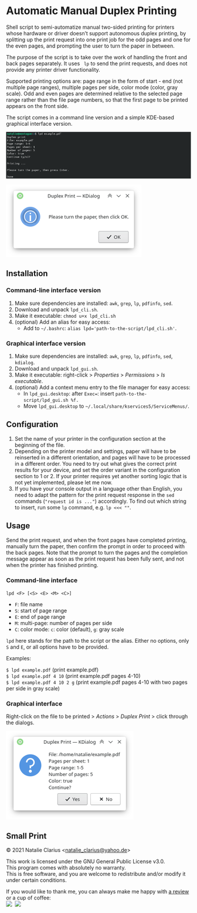 # Automatic Manual Duplex Printing

Shell script to semi-automatize manual two-sided printing for printers whose hardware or driver doesn’t support autonomous duplex printing, by splitting up the print request into one print job for the odd pages and one for the even pages, and prompting the user to turn the paper in between.

The purpose of the script is to take over the work of handling the front and back pages separately. It uses ` lp` to send the print requests, and does not provide any printer driver functionality.

Supported printing options are: page range in the form of start - end (not multiple page ranges), multiple pages per side, color mode (color, gray scale). Odd and even pages are determined relative to the selected page range rather than the file page numbers, so that the first page to be printed appears on the front side.

The script comes in a command line version and a simple KDE-based graphical interface version.

![screenshot cli](img/screenshot_cli.png)

![screenshot gui](img/screenshot_gui.png)

## Installation

### Command-line interface version

1. Make sure dependencies are installed: `awk`, `grep`, `lp`, `pdfinfo`, `sed`.
2. Download and unpack `lpd_cli.sh`.
3. Make it executable: `chmod u+x lpd_cli.sh`
4. (optional) Add an alias for easy access:
   - Add to `~/.bashrc`: `alias lpd='path-to-the-script/lpd_cli.sh'`.

### Graphical interface version

1. Make sure dependencies are installed: `awk`, `grep`, `lp`, `pdfinfo`, `sed`, `kdialog`.
2. Download and unpack `lpd_gui.sh`.  
3. Make it executable: right-click > *Properties* > *Permissions* > *Is executable*.
4. (optional) Add a context menu entry to the file manager for easy access:
   - In `lpd_gui.desktop`: after `Exec=`: insert `path-to-the-script/lpd_gui.sh %f.`
   - Move `lpd_gui.desktop` to `~/.local/share/kservices5/ServiceMenus/`.

## Configuration

1. Set the name of your printer in the configuration section at the beginning of the file.
2. Depending on the printer model and settings, paper will have to be reinserted in a different orientation, and pages will have to be processed in a different order. You need to try out what gives the correct print results for your device, and set the order variant in the configuration section to 1 or 2. If your printer requires yet another sorting logic that is not yet implemented, please let me now. 
3. If you have your console output in a language other than English, you need to adapt the pattern for the print request response in the `sed` commands (`"request id is ..."`) accordingly. To find out which string to insert, run some `lp` command, e.g. `lp <<< ""`.

## Usage

Send the print request, and when the front pages have completed printing, manually turn the paper, then confirm the prompt in order to proceed with the back pages. Note that the prompt to turn the pages and the completion message appear as soon as the print request has been fully sent, and not when the printer has finished printing.


### Command-line interface

`lpd <F> [<S> <E> <M> <C>]`

- `F`: file name
- `S`: start of page range
- `E`: end of page range
- `M`: multi-page: number of pages per side
- `C`: color mode: `c`: color (default), `g`: gray scale

`lpd` here stands for the path to the script or the alias. Either no options, only `S` and `E`, or all options have to be provided.  

Examples:

`$ lpd example.pdf` (print example.pdf)  
`$ lpd example.pdf 4 10`  (print example.pdf pages 4-10)  
`$ lpd example.pdf 4 10 2 g` (print example.pdf pages 4-10 with two pages per side in gray scale)


### Graphical interface

Right-click on the file to be printed > *Actions* > *Duplex Print* > click through the dialogs.

![usage gui](img/usage_gui.png)

## Small Print

© 2021 Natalie Clarius \<natalie_clarius@yahoo.de\>

This work is licensed under the GNU General Public License v3.0.  
This program comes with absolutely no warranty.  
This is free software, and you are welcome to redistribute and/or modify it under certain conditions.  

If you would like to thank me, you can always make me happy with [a review](https://store.kde.org/p/1619642/) or a cup of coffee:  
<a href="https://www.paypal.com/donate/?hosted_button_id=7LUUJD83BWRM4"><img src="https://www.paypalobjects.com/en_US/DK/i/btn/btn_donateCC_LG.gif" height="35"/></a>&nbsp;&nbsp;<a href="https://www.buymeacoffee.com/nclarius"><img src="https://cdn.buymeacoffee.com/buttons/v2/default-yellow.png" height="35"/></a>

